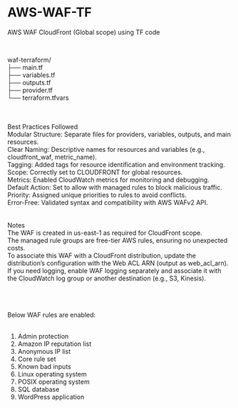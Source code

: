 # AWS-WAF-TF<br/>
AWS WAF CloudFront (Global scope) using TF code <br/>

<br/>

waf-terraform/<br/>
├── main.tf<br/>
├── variables.tf<br/>
├── outputs.tf<br/>
├── provider.tf<br/>
└── terraform.tfvars<br/>


<br/><br/>
Best Practices Followed<br/>
Modular Structure: Separate files for providers, variables, outputs, and main resources.<br/>
Clear Naming: Descriptive names for resources and variables (e.g., cloudfront_waf, metric_name).<br/>
Tagging: Added tags for resource identification and environment tracking.<br/>
Scope: Correctly set to CLOUDFRONT for global resources.<br/>
Metrics: Enabled CloudWatch metrics for monitoring and debugging.<br/>
Default Action: Set to allow with managed rules to block malicious traffic.<br/>
Priority: Assigned unique priorities to rules to avoid conflicts.<br/>
Error-Free: Validated syntax and compatibility with AWS WAFv2 API.<br/>
<br/>
<br/>
Notes<br/>
The WAF is created in us-east-1 as required for CloudFront scope.<br/>
The managed rule groups are free-tier AWS rules, ensuring no unexpected costs.<br/>
To associate this WAF with a CloudFront distribution, update the distribution’s configuration with the Web ACL ARN (output as web_acl_arn).<br/>
If you need logging, enable WAF logging separately and associate it with the CloudWatch log group or another destination (e.g., S3, Kinesis).<br/>

<br/><br/>
<br/>
Below WAF rules are enabled:<br/>
<br/>
1. Admin protection<br/>
2. Amazon IP reputation list<br/>
3. Anonymous IP list<br/>
4. Core rule set<br/>
5. Known bad inputs<br/>
6. Linux operating system<br/>
7. POSIX operating system<br/>
8. SQL database<br/>
9. WordPress application<br/>
